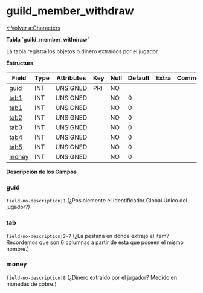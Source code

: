 # guild\_member\_withdraw

[<-Volver a:Characters](database-characters.md)

**Tabla \`guild\_member\_withdraw\`**

La tabla registra los objetos o dinero extraídos por el jugador.

**Estructura**

| Field      | Type  | Attributes | Key | Null | Default | Extra  | Comment |
| ---------- | ----- | ---------- | --- | ---- | ------- | ------ | ------- |
| [guid][1]  | INT   | UNSIGNED   | PRI | NO   |         |        |         |
| [tab1][2]  | INT   | UNSIGNED   |     | NO   | 0       |        |         |
| [tab1][3]  | INT   | UNSIGNED   |     | NO   | 0       |        |         |
| [tab2][4]  | INT   | UNSIGNED   |     | NO   | 0       |        |         |
| [tab3][5]  | INT   | UNSIGNED   |     | NO   | 0       |        |         |
| [tab4][6]  | INT   | UNSIGNED   |     | NO   | 0       |        |         |
| [tab5][7]  | INT   | UNSIGNED   |     | NO   | 0       |        |         |
| [money][8] | INT   | UNSIGNED   |     | NO   | 0       |        |         |

[1]: #guid
[2]: #tab
[3]: #tab
[4]: #tab
[5]: #tab
[6]: #tab
[7]: #tab
[8]: #money

**Descripción de los Campos**

### guid

`field-no-description|1` (¿Posiblemente el Identificador Global Único del jugador?)

### tab

`field-no-description|2-7` (¿La pestaña en dónde extrajo el item? Recordemos que son 6 columnas a partir de ésta que poseen el mismo nombre.)

### money

`field-no-description|8` (¿Dinero extraído por el jugador? Medido en monedas de cobre.)
